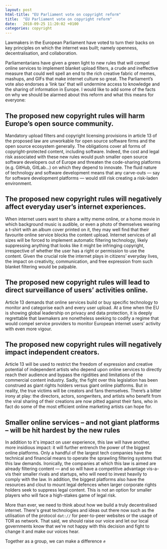 ```yaml
---
layout: post
html-title: "EU Parliament vote on copyright reform"
title:  "EU Parliament vote on copyright reform"
date:   2018-09-25 11:20:02 +0100
categories: copyright
---
```


Lawmakers in the European Parliament have voted to turn their backs on key principles on which the internet was built; namely openness, decentralisation, and collaboration.

Parliamentarians have given a green light to new rules that will compel online services to implement blanket upload filters, a crude and ineffective measure that could well spell an end to the rich creative fabric of memes, mashups, and GIFs that make internet culture so great. The Parliament’s vote also endorses a ‘link tax’ that will undermine access to knowledge and the sharing of information in Europe. I would like to add some of the facts on why we should be alarmed about this reform and what this means for everyone:

## The proposed new copyright rules will harm Europe’s open source community.

Mandatory upload filters and copyright licensing provisions in article 13 of the proposed law are unworkable for open source software firms and the open source ecosystem generally. The obligations cover all forms of copyright-protected content, including software. Indeed, the cost and legal risk associated with these new rules would push smaller open source software developers out of Europe and threaten the code-sharing platforms (e.g. GitHub, GitLab...) on which they depend to innovate. The fluid nature of technology and software development means that any carve-outs — say for software development platforms — would still risk creating a risk-laden environment.

## The proposed new copyright rules will negatively affect everyday user’s internet experiences.

When internet users want to share a witty meme online, or a home movie in which background music is audible, or even a photo of themselves wearing a t-shirt with an album cover printed on it, they may well find that their favourite online service blocks the content upload. Internet services of all sizes will be forced to implement automatic filtering technology, likely suppressing anything that looks like it might be infringing copyright, irrespective of whether the user has a right or permission to use the content. Given the crucial role the internet plays in citizens’ everyday lives, the impact on creativity, communication, and free expression from such blanket filtering would be palpable.

## The proposed new copyright rules will lead to direct surveillance of users’ activities online.​
Article 13 demands that online services build or buy specific technology to monitor and categorise each and every user upload. At a time when the EU is showing global leadership on privacy and data protection, it is deeply regrettable that lawmakers are nonetheless seeking to codify a regime that would compel service providers to monitor European internet users’ activity with even more vigour.

## The proposed new copyright rules will negatively impact independent creators.
Article 13 will be used to restrict the freedom of expression and creative potential of independent artists who depend upon online services to directly reach their audience and bypass the rigidities and limitations of the commercial content industry. Sadly, the fight over this legislation has been construed as giant rights holders versus giant online platforms. But in reality, the true victims will be creators and fans themselves. There’s a bitter irony at play: the directors, actors, songwriters, and artists who benefit from the viral sharing of their creations are now pitted against their fans, who in fact do some of the most efficient online marketing artists can hope for.

## Smaller online services – and not giant platforms – will be hit hardest by the new rules
In addition to it's impact on user experience, this law will have another, more insidious impact: it will further entrench the power of the biggest online platforms. Only a handful of the largest tech companies have the technical and financial means to operate the sprawling filtering systems that this law demands. Ironically, the companies at which this law is aimed are already filtering content — and so will have a competitive advantage vis-a-vis their smaller rivals and startups, who will need to invest heavily to comply with the law. In addition, the biggest platforms also have the resources and clout to mount legal defences when larger corporate rights holders seek to suppress legal content. This is not an option for smaller players who will face a high-stakes game of legal risk.

More than ever, we need to think about how we build a truly decentralised internet. There's great technologies and ideas out there now such as the utilisation of the protocol `dat://` for peer-to-peer websites or the usage of TOR as network. That said, we should raise our voice and let our local governments know that we're not happy with this decision and fight to change it and make our voices hear.

Together as a group, we can make a difference ✊